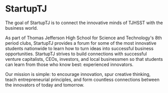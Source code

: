 StartupTJ
===================
The goal of StartupTJ is to connect the innovative minds of TJHSST with the business world.

As part of Thomas Jefferson High School for Science and Technology's 8th period clubs, StartupTJ provides a forum for some of the most innovative students nationwide to learn how to turn ideas into successful business opportunities. StartupTJ strives to build connections with successful venture capitalists, CEOs, investors, and local businessmen so that students can learn from those who know best: experienced innovators.

Our mission is simple: to encourage innovation, spur creative thinking, teach entrepreneurial principles, and form countless connections between the innovators of today and tomorrow.
